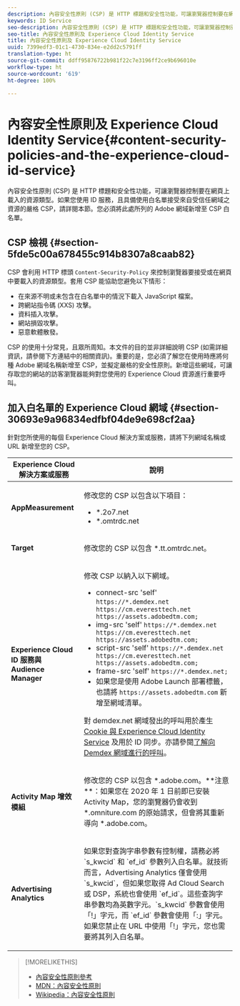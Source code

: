 ```yaml
---
description: 內容安全性原則 (CSP) 是 HTTP 標題和安全性功能，可讓瀏覽器控制要在網頁上載入的資源類型。如果您使用 ID 服務，且具備使用白名單接受來自受信任網域之資源的嚴格 CSP，請詳閱本節。您必須將此處所列的 Adobe 網域新增至 CSP 白名單。
keywords: ID Service
seo-description: 內容安全性原則 (CSP) 是 HTTP 標題和安全性功能，可讓瀏覽器控制要在網頁上載入的資源類型。如果您使用 ID 服務，且具備使用白名單接受來自受信任網域之資源的嚴格 CSP，請詳閱本節。您必須將此處所列的 Adobe 網域新增至 CSP 白名單。
seo-title: 內容安全性原則及 Experience Cloud Identity Service
title: 內容安全性原則及 Experience Cloud Identity Service
uuid: 7399edf3-01c1-4730-834e-e2dd2c5791ff
translation-type: ht
source-git-commit: ddff95876722b981f22c7e3196ff2ce9b696010e
workflow-type: ht
source-wordcount: '619'
ht-degree: 100%

---
```



# 內容安全性原則及 Experience Cloud Identity Service{#content-security-policies-and-the-experience-cloud-id-service}

內容安全性原則 (CSP) 是 HTTP 標題和安全性功能，可讓瀏覽器控制要在網頁上載入的資源類型。如果您使用 ID 服務，且具備使用白名單接受來自受信任網域之資源的嚴格 CSP，請詳閱本節。您必須將此處所列的 Adobe 網域新增至 CSP 白名單。

## CSP 檢視 {#section-5fde5c00a678455c914b8307a8caab82}

CSP 會利用 HTTP 標頭 `Content-Security-Policy` 來控制瀏覽器要接受或在網頁中要載入的資源類型。套用 CSP 能協助您避免以下情形：

* 在來源不明或未包含在白名單中的情況下載入 JavaScript 檔案。
* 跨網站指令碼 (XXS) 攻擊。
* 資料插入攻擊。
* 網站損毀攻擊。
* 惡意軟體散發。

CSP 的使用十分常見，且眾所周知。本文件的目的並非詳細說明 CSP (如需詳細資訊，請參閱下方連結中的相關資訊)。重要的是，您必須了解您在使用時應將何種 Adobe 網域名稱新增至 CSP，並擬定嚴格的安全性原則。新增這些網域，可讓存取您的網站的訪客瀏覽器能夠對您使用的 Experience Cloud 資源進行重要呼叫。

## 加入白名單的 Experience Cloud 網域 {#section-30693e9a96834edfbf04de9e698cf2aa}

針對您所使用的每個 Experience Cloud 解決方案或服務，請將下列網域名稱或 URL 新增至您的 CSP。

<table id="table_EC9FC999A62D4B7A830CE73B0AB9EF3C"> 
 <thead> 
  <tr> 
   <th colname="col1" class="entry"> Experience Cloud 解決方案或服務 </th> 
   <th colname="col2" class="entry"> 說明 </th> 
  </tr> 
 </thead>
 <tbody> 
  <tr> 
   <td colname="col1"> <p> <b>AppMeasurement</b> </p> </td> 
   <td colname="col2"> <p>修改您的 CSP 以包含以下項目： </p> <p> 
     <ul id="ul_7522AE83A03A4115A84DF5B32D6DD79B"> 
      <li id="li_AB1EC161FB154BEDA1BEFE76C8A38A90"> <span class="codeph"> *.2o7.net</span> </li> 
      <li id="li_4B12A283716746949201528CD6AF529E"> <span class="codeph"> *.omtrdc.net</span> </li> 
     </ul> </p> </td> 
  </tr> 
  <tr> 
   <td colname="col1"> <p> <b>Target</b> </p> </td> 
   <td colname="col2"> <p>修改您的 CSP 以包含 <span class="codeph">*.tt.omtrdc.net</span>。 </p> </td> 
  </tr> 
  <tr> 
   <td colname="col1"> <p> <b>Experience Cloud ID 服務與 Audience Manager</b> </p> </td> 
   <td colname="col2"> <p>修改 CSP 以納入以下網域。</p> 
   <p><ul>
   <li>connect-src 'self' <code>https://*.demdex.net https://cm.everesttech.net https://assets.adobedtm.com;</code></li>
   <li>img-src 'self' <code>https://*.demdex.net https://cm.everesttech.net https://assets.adobedtm.com;</code></li>
   <li>script-src 'self' <code>https://*.demdex.net https://cm.everesttech.net https://assets.adobedtm.com;</code></li>
   <li>frame-src 'self' <code>https://*.demdex.net;</code></li>
   <li>如果您是使用 Adobe Launch 部署標籤，也請將 <code>https://assets.adobedtm.com</code> 新增至網域清單。</li></ul></p> <p>對 <span class="codeph">demdex.net</span> 網域發出的呼叫用於產生 <a href="../introduction/cookies.md" format="dita" scope="local">Cookie 與 Experience Cloud Identity Service</a> 及用於 ID 同步。亦請參閱<a href="https://docs.adobe.com/content/help/zh-Hant/audience-manager/user-guide/reference/demdex-calls.html" format="https" scope="external">了解向 Demdex 網域進行的呼叫</a>。 </p> </td> </tr> 
 <tr>
 <td colname="col1"> <p> <b>Activity Map 增效模組</b> </p> </td> 
 <td colname="col2"> <p>修改您的 CSP 以包含 *.adobe.com。**注意**：如果您在 2020 年 1 日前即已安裝 Activity Map，您的瀏覽器仍會收到 *.omniture.com 的原始請求，但會將其重新導向 *.adobe.com。 </p></td> 
 </tr>
 <tr>
 <td colname="col1"> <p> <b>Advertising Analytics</b> </p> </td> 
 <td colname="col2"> <p>如果您對查詢字串參數有控制權，請務必將 `s_kwcid` 和 `ef_id` 參數列入白名單。就技術而言，Advertising Analytics 僅會使用 `s_kwcid`，但如果您取得 Ad Cloud Search 或 DSP，系統也會使用 `ef_id`。這些查詢字串參數均為英數字元。`s_kwcid` 參數會使用「!」字元，而 `ef_id` 參數會使用「:」字元。如果您禁止在 URL 中使用「!」字元，您也需要將其列入白名單。</p></td> 
 </tr>
 </tbody> 
</table>

>[!MORELIKETHIS]
>
>* [內容安全性原則參考](https://content-security-policy.com/)
>* [MDN：內容安全性原則](https://developer.mozilla.org/zh-TW/docs/Web/HTTP/CSP)
>* [Wikipedia：內容安全性原則](https://en.wikipedia.org/wiki/Content_Security_Policy)

